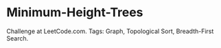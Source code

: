 # Minimum-Height-Trees
Challenge at LeetCode.com. Tags: Graph, Topological Sort, Breadth-First Search.
